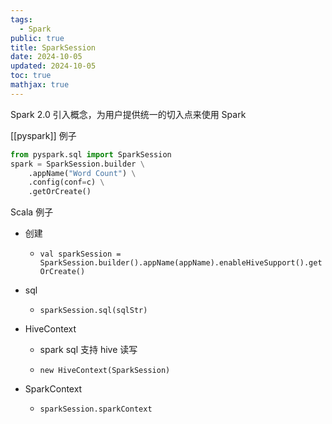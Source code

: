 ```yaml
---
tags:
  - Spark
public: true
title: SparkSession
date: 2024-10-05
updated: 2024-10-05
toc: true
mathjax: true
---
```


Spark 2.0 引入概念，为用户提供统一的切入点来使用 Spark

[[pyspark]] 例子

```python
from pyspark.sql import SparkSession
spark = SparkSession.builder \
    .appName("Word Count") \
	.config(conf=c) \
    .getOrCreate()
```

Scala 例子
  + 创建

    + `val sparkSession = SparkSession.builder().appName(appName).enableHiveSupport().getOrCreate()`

  + sql

    + `sparkSession.sql(sqlStr)`

  + HiveContext

    + spark sql 支持 hive 读写

    + `new HiveContext(SparkSession)`

  + SparkContext

    + `sparkSession.sparkContext`


